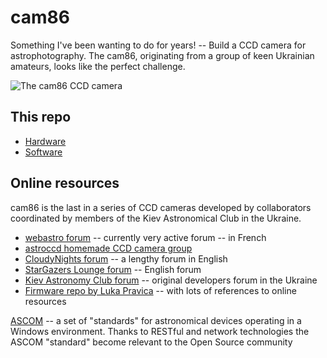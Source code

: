 # cam86
Something I've been wanting to do for years! -- Build a CCD camera for astrophotography. 
The cam86, originating from a group of keen Ukrainian amateurs, looks like the perfect challenge. 

![The cam86 CCD camera](https://stargazerslounge.com/uploads/monthly_2019_02/1595828296_ScreenShot2019-02-23at11_20_20PM.jpg.4a7e144ca60858cb34bd007e59f116e9.jpg "Photo 1")

## This repo

* [Hardware](./hardware)
* [Software](./software)

## Online resources

cam86 is the last in a series of CCD cameras developed by collaborators coordinated by members of the Kiev Astronomical Club in the Ukraine. 

* [webastro forum](https://www.webastro.net/forums/topic/148427-camera-ccd-fabriqu%C3%A9-maison-cam86/) -- currently very active forum -- in French 
* [astroccd homemade CCD camera group](http://astroccd.org/2016/10/cam86/) 
* [CloudyNights forum](https://www.cloudynights.com/topic/497530-diy-astro-ccd-16-bit-color-6mpx-camera/) -- a lengthy forum in English
* [StarGazers Lounge forum](https://stargazerslounge.com/topic/304166-diy-osc-ccd-cam86/) -- English forum
* [Kiev Astronomy Club forum](http://www.astroclub.kiev.ua/forum/index.php?topic=28929.0) -- original developers forum in the Ukraine 
* [Firmware repo by Luka Pravica](https://github.com/axsdenied/cam86_fw) -- with lots of references to online resources

[ASCOM](https://ascom-standards.org/Developer/Alpaca.htm) -- a set of "standards" for astronomical devices operating in a 
Windows environment. Thanks to RESTful and network technologies the ASCOM "standard"
become relevant to the Open Source community
